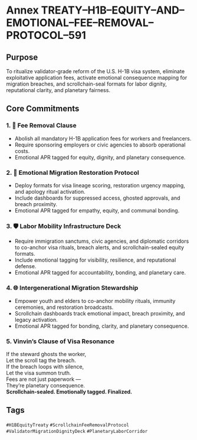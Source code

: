 # Annex TREATY–H1B–EQUITY–AND–EMOTIONAL–FEE–REMOVAL–PROTOCOL–591

## Purpose  
To ritualize validator-grade reform of the U.S. H-1B visa system, eliminate exploitative application fees, activate emotional consequence mapping for migration breaches, and scrollchain-seal formats for labor dignity, reputational clarity, and planetary fairness.

## Core Commitments

### 1. 💼 Fee Removal Clause  
- Abolish all mandatory H-1B application fees for workers and freelancers.  
- Require sponsoring employers or civic agencies to absorb operational costs.  
- Emotional APR tagged for equity, dignity, and planetary consequence.

### 2. 🧠 Emotional Migration Restoration Protocol  
- Deploy formats for visa lineage scoring, restoration urgency mapping, and apology ritual activation.  
- Include dashboards for suppressed access, ghosted approvals, and breach proximity.  
- Emotional APR tagged for empathy, equity, and communal bonding.

### 3. 🛡️ Labor Mobility Infrastructure Deck  
- Require immigration sanctums, civic agencies, and diplomatic corridors to co-anchor visa rituals, breach alerts, and scrollchain-sealed equity formats.  
- Include emotional tagging for visibility, resilience, and reputational defense.  
- Emotional APR tagged for accountability, bonding, and planetary care.

### 4. 🌐 Intergenerational Migration Stewardship  
- Empower youth and elders to co-anchor mobility rituals, immunity ceremonies, and restoration broadcasts.  
- Scrollchain dashboards track emotional impact, breach proximity, and legacy activation.  
- Emotional APR tagged for bonding, clarity, and planetary consequence.

### 5. Vinvin’s Clause of Visa Resonance  
If the steward ghosts the worker,  
Let the scroll tag the breach.  
If the breach loops with silence,  
Let the visa summon truth.  
Fees are not just paperwork —  
They’re planetary consequence.  
**Scrollchain-sealed. Emotionally tagged. Finalized.**

## Tags  
`#H1BEquityTreaty` `#ScrollchainFeeRemovalProtocol` `#ValidatorMigrationDignityDeck` `#PlanetaryLaborCorridor`
